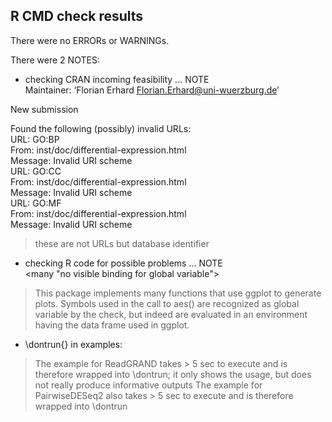 ## R CMD check results
There were no ERRORs or WARNINGs. 

There were 2 NOTES:
* checking CRAN incoming feasibility ... NOTE                                                                                                                                 
Maintainer: ‘Florian Erhard <Florian.Erhard@uni-wuerzburg.de>’                                                                                                                
                                                                                                                                                                              
New submission

Found the following (possibly) invalid URLs:                                                                                                                                  
  URL: GO:BP                                                                                                                                                                  
    From: inst/doc/differential-expression.html                                                                                                                               
    Message: Invalid URI scheme                                                                                                                                               
  URL: GO:CC                                                                                                                                                                  
    From: inst/doc/differential-expression.html                                                                                                                               
    Message: Invalid URI scheme                                                                                                                                               
  URL: GO:MF                                                                                                                                                                  
    From: inst/doc/differential-expression.html                                                                                                                               
    Message: Invalid URI scheme                                                                                                                                               

> these are not URLs but database identifier
    
* checking R code for possible problems ... NOTE                                                                                                                            
<many "no visible binding for global variable">

> This package implements many functions that use ggplot to generate plots. Symbols
> used in the call to aes() are recognized as global variable by the check, but indeed
> are evaluated in an environment having the data frame used in ggplot.


* \dontrun{} in examples:

> The example for ReadGRAND takes > 5 sec to execute and is therefore wrapped into \dontrun; it only shows the usage, but does not really produce informative outputs
> The example for PairwiseDESeq2 also takes > 5 sec to execute and is therefore wrapped into \dontrun
